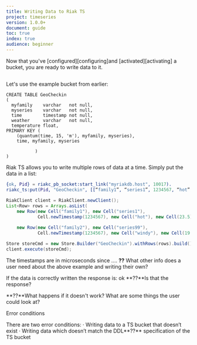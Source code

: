```yaml
---
title: Writing Data to Riak TS
project: timeseries
version: 1.0.0+
document: guide
toc: true
index: true
audience: beginner
---
```


Now that you've [configured][configuring]and [activated][activating] a bucket, you are ready to write data to it.

##

Let's use the example bucket from earlier: 

``` 
CREATE TABLE GeoCheckin
(
  myfamily    varchar   not null,
  myseries    varchar   not null,
  time        timestamp not null,
  weather     varchar   not null,
  temperature float,
PRIMARY KEY (
    (quantum(time, 15, 'm'), myfamily, myseries),
    time, myfamily, myseries
 
           )
)
```
 
Riak TS allows you to write multiple rows of data at a time. Simply put the data in a list:

```erlang
{ok, Pid} = riakc_pb_socket:start_link("myriakdb.host", 10017).
riakc_ts:put(Pid, "GeoCheckin", [[“family1”, “series1”, 1234567, “hot”, 23.5], [“family2”, “series99”, 1234567, “windy”, 19.8]]).
```
```java
RiakClient client = RiakClient.newClient();
List<Row> rows = Arrays.asList(
    new Row(new Cell("family1"), new Cell("series1"), 
            Cell.newTimestamp(1234567), new Cell("hot"), new Cell(23.5)),
    
    new Row(new Cell("family2"), new Cell("series99"),
            Cell.newTimestamp(1234567), new Cell("windy"), new Cell(19.8)));

Store storeCmd = new Store.Builder("GeoCheckin").withRows(rows).build();
client.execute(storeCmd);
```
 
The timestamps are in microseconds since ....
**??** What other info does a user need about the above example and writing their own? 

 
If the data is correctly written the response is:
ok **??**Is that the response?
 
**??**What happens if it doesn't work? What are some things the user could look at?
 
Error conditions
 
There are two error conditions:
·  	Writing data to a TS bucket that doesn’t exist
·  	Writing data which doesn’t match the DDL**??** specification of the TS bucket
 
